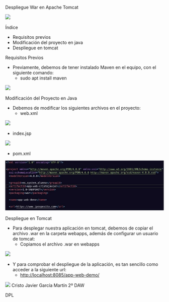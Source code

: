﻿Despliegue War en Apache Tomcat

![](Aspose.Words.333502fd-ccae-4626-a42c-635198924bde.001.png)

Índice

- Requisitos previos
- Modificación del proyecto en java
- Despliegue en tomcat

Requisitos Previos

- Previamente, debemos de tener instalado Maven en el equipo, con el siguiente comando:
  - sudo apt install maven

![](Aspose.Words.333502fd-ccae-4626-a42c-635198924bde.002.png)

Modificación del Proyecto en Java

- Debemos de modificar los siguientes archivos en el proyecto:
  - web.xml

![](Aspose.Words.333502fd-ccae-4626-a42c-635198924bde.003.png)

- index.jsp

![](Aspose.Words.333502fd-ccae-4626-a42c-635198924bde.004.png)

- pom.xml

![](Aspose.Words.333502fd-ccae-4626-a42c-635198924bde.005.jpeg)

Despliegue en Tomcat

- Para desplegar nuestra aplicación en tomcat, debemos de copiar el archivo .war en la carpeta webapps, además de configurar un usuario de tomcat:
  - Copiamos el archivo .war en webapps

![](Aspose.Words.333502fd-ccae-4626-a42c-635198924bde.006.png)

- Y para comprobar el despliegue de la aplicación, es tan sencillo como acceder a la siguiente url:
  - <http://localhost:8085/app-web-demo/>

![](Aspose.Words.333502fd-ccae-4626-a42c-635198924bde.007.png)
Cristo Javier García Martín 2º DAW

DPL
